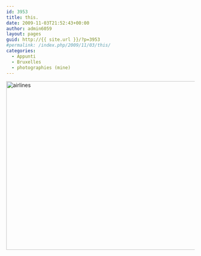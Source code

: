 ```yaml
---
id: 3953
title: this.
date: 2009-11-03T21:52:43+00:00
author: admin6059
layout: pages
guid: http://{{ site.url }}/?p=3953
#permalink: /index.php/2009/11/03/this/
categories:
  - Appunti
  - Bruxelles
  - photographies (mine)
---
```

<img class="aligncenter size-full wp-image-3954" src="{{ site.url }}/images/uploads/2016/11/airlines.jpg" alt="airlines" width="683" height="450" srcset="{{ site.url }}/images/uploads/2016/11/airlines.jpg 683w, {{ site.url }}/images/uploads/2016/11/airlines-300x198.jpg 300w" sizes="(max-width: 683px) 100vw, 683px" />